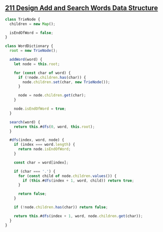 ## [211 Design Add and Search Words Data Structure](https://leetcode.com/problems/design-add-and-search-words-data-structure/description/)

<!-- notecardId: 1746711991847 -->

```js
class TrieNode {
  children = new Map();

  isEndOfWord = false;
}

class WordDictionary {
  root = new TrieNode();

  addWord(word) {
    let node = this.root;

    for (const char of word) {
      if (!node.children.has(char)) {
        node.children.set(char, new TrieNode());
      }

      node = node.children.get(char);
    }

    node.isEndOfWord = true;
  }

  search(word) {
    return this.#dfs(0, word, this.root);
  }

  #dfs(index, word, node) {
    if (index === word.length) {
      return node.isEndOfWord;
    }

    const char = word[index];

    if (char === '.') {
      for (const child of node.children.values()) {
        if (this.#dfs(index + 1, word, child)) return true;
      }

      return false;
    }

    if (!node.children.has(char)) return false;

    return this.#dfs(index + 1, word, node.children.get(char));
  }
}
```
